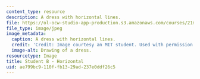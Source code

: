 ```yaml
---
content_type: resource
description: A dress with horizontal lines.
file: https://ol-ocw-studio-app-production.s3.amazonaws.com/courses/21m-732-beginning-costume-design-and-construction-fall-2008/ae799bc9110ffb1329ad237e0ddf26c5_horizontal2.jpg
file_type: image/jpeg
image_metadata:
  caption: A dress with horizontal lines.
  credit: 'Credit: Image courtesy an MIT student. Used with permission.'
  image-alt: Drawing of a dress.
resourcetype: Image
title: Student B - Horizontal
uid: ae799bc9-110f-fb13-29ad-237e0ddf26c5
---
```

